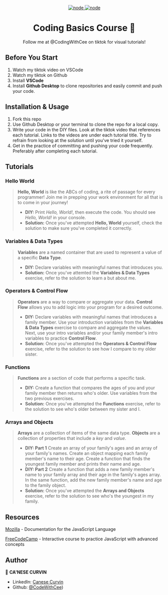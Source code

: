<p align="center">
  <a href="https://code.visualstudio.com/">
    <img alt="node" src="https://img.shields.io/badge/Visual%20Studio%20Code-0078d7.svg?style=for-the-badge&logo=visual-studio-code&logoColor=white&style=flat" target="_blank" />
  </a>
  <a href="https://www.javascript.com/">
    <img alt="node" src="https://img.shields.io/badge/javascript-%23323330.svg?style=for-the-badge&logo=javascript&logoColor=%23F7DF1E&style=flat" target="_blank" />
  </a>
</p>
<h1 align="center">Coding Basics Course 👋</h1>
<p align="center">Follow me at @CodingWithCee on tiktok for visual tutorials!</p>

## Before You Start
1. Watch my tiktok video on VSCode
2. Watch my tiktok on Github
3. Install <b>VSCode</b>
4. Install <b>Github Desktop</b> to clone repositories and easily commit and push your code.

## Installation & Usage
1. Fork this repo
2. Use Github Desktop or your terminal to clone the repo for a local copy.
3. Write your code in the DIY files. Look at the tiktok video that references each tutorial. Links to the videos are under each tutorial title. Try to refrain from looking at the solution until you've tried it yourself.
4. Get in the practice of committing and pushing your code frequently. Preferably after completing each tutorial.

## Tutorials

### Hello World
> <b>Hello, World</b> is like the ABCs of coding, a rite of passage for every programmer! Join me in prepping your work environment for all that is to come in your journey!
>* <b>DIY:</b> Print <i>Hello, World!</i>, then execute the code. You should see <i>Hello, World!</i> in your console.
>* <b>Solution:</b> Once you've attempted <b>Hello, World</b> yourself, check the solution to make sure you've completed it correctly.

### Variables & Data Types
> <b>Variables</b> are a named container that are used to represent a value of a specific <b>Data Type</b>.
>* <b>DIY:</b> Declare variables with meaningful names that introduces you.
>* <b>Solution:</b> Once you've attemted the <b>Variables & Data Types</b> exercise, refer to the solution to learn a but about me.

### Operators & Control Flow
> <b>Operators</b> are a way to compare or aggregate your data. <b>Control Flow</b> allows you to add logic into your program for a desired outcome.
>* <b>DIY:</b> Declare variables with meaningful names that introduces a family member. Use your introduction variables from the <b>Variables & Data Types</b> exercise to compare and aggregate the values. Next, use your intro variables and/or your family member's intro variables to practice <b>Control Flow</b>.
>* <b>Solution:</b> Once you've attempted the <b>Operators & Control Flow</b> exercise, refer to the solution to see how I compare to my older sister.

### Functions
> <b>Functions</b> are a section of code that performs a specific task.
>* <b>DIY:</b> Create a function that compares the ages of you and your family member then returns who's older. Use variables from the two previous exercises.
>* <b>Solution:</b> Once you've attempted the <b>Functions</b> exercise, refer to the solution to see who's older between my sister and I.

### Arrays and Objects
> <b>Arrays</b> are a collection of items of the same data type. <b>Objects</b> are a collection of properties that include a <i>key</i> and <i>value</i>.
>* <b>DIY: Part 1</b> Create an array of your family's ages and an array of your family's names. Create an object mapping each family member's name to their age. Create a function that finds the youngest family member and prints their name and age.
>* <b>DIY: Part 2</b> Create a function that adds a new family member's name to your family array and their age in the family's ages array. In the same function, add the new family member's name and age to the family object.
>* <b>Solution:</b> Once you've attempted the <b>Arrays and Objects</b> exercise, refer to the solution to see who's the youngest in my family.

## Resources
[Mozilla](https://developer.mozilla.org/en-US/docs/Web/JavaScript) - Documentation for the JavaScript Language

[FreeCodeCamp](https://www.freecodecamp.org/learn/javascript-algorithms-and-data-structures-v8/) - Interactive course to practice JavaScript with advanced concepts

## Author

👤 **CA'NESE CURVIN**

- LinkedIn: [Canese Curvin](https://www.linkedin.com/in/ccurvin/)
- Github: [@CodeWithCee](https://github.com/code-with-cee))
